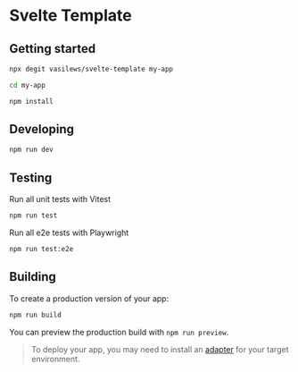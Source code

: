 # Svelte Template

## Getting started

```bash
npx degit vasilews/svelte-template my-app
```

```bash
cd my-app
```

```bash
npm install
```

## Developing

```bash
npm run dev
```

## Testing

Run all unit tests with Vitest

```bash
npm run test
```

Run all e2e tests with Playwright

```bash
npm run test:e2e

```
## Building

To create a production version of your app:

```bash
npm run build
```

You can preview the production build with `npm run preview`.

> To deploy your app, you may need to install an [adapter](https://kit.svelte.dev/docs/adapters) for your target environment.
